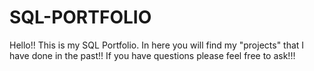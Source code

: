 # SQL-PORTFOLIO

Hello!!
This is my SQL Portfolio. In here you will find my "projects" that I have done in the past!! If you have questions please feel free to ask!!! 
